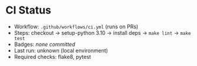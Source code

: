 # CI Status

- Workflow: `.github/workflows/ci.yml` (runs on PRs)
- Steps: checkout → setup-python 3.10 → install deps → `make lint` → `make test`
- Badges: *none committed*
- Last run: unknown (local environment)
- Required checks: flake8, pytest
